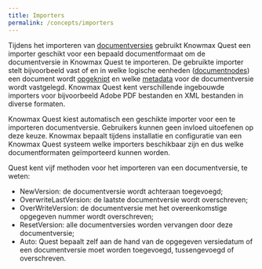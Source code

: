 ```yaml
---
title: Importers
permalink: /concepts/importers
---
```


Tijdens het importeren van [documentversies](/topics/document-structure) gebruikt Knowmax Quest een importer geschikt voor een bepaald documentformaat om de documentversie in Knowmax Quest te importeren. De gebruikte importer stelt bijvoorbeeld vast of en in welke logische eenheden ([documentnodes](/topics/document-structure)) een document wordt [opgeknipt](/concepts/composition) en welke [metadata](/concepts/metadata) voor de documentversie wordt vastgelegd. Knowmax Quest kent verschillende ingebouwde importers voor bijvoorbeeld Adobe PDF bestanden en XML bestanden in diverse formaten.

Knowmax Quest kiest automatisch een geschikte importer voor een te importeren documentversie. Gebruikers kunnen geen invloed uitoefenen op deze keuze. Knowmax bepaalt tijdens installatie en configuratie van een Knowmax Quest systeem welke importers beschikbaar zijn en dus welke documentformaten geïmporteerd kunnen worden.

Quest kent vijf methoden voor het importeren van een documentversie, te weten:
- NewVersion: de documentversie wordt achteraan toegevoegd;
- OverwriteLastVersion: de laatste documentversie wordt overschreven;
- OverWriteVersion: de documentversie met het overeenkomstige opgegeven nummer wordt overschreven;
- ResetVersion: alle documentversies worden vervangen door deze documentversie;
- Auto: Quest bepaalt zelf aan de hand van de opgegeven versiedatum of een documentversie moet worden toegevoegd, tussengevoegd of overschreven.